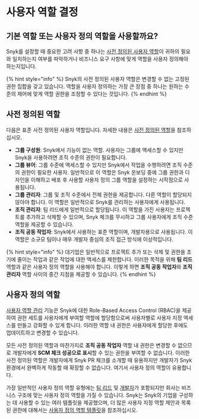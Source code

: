 # 사용자 역할 결정

## 기본 역할 또는 사용자 정의 역할을 사용할까요?

Snyk를 설정할 때 중요한 고려 사항 중 하나는 [사전 정의된 사용자 역할](../../../snyk-admin/user-roles/pre-defined-roles.md)이 귀하의 필요와 일치하는지 여부를 파악하거나 비즈니스 요구 사항에 맞게 역할을 사용자 정의해야 하는지입니다.

{% hint style="info" %}
Snyk의 사전 정의된 사용자 역할은 변경할 수 없는 고정된 권한 집합을 갖고 있습니다. 역할을 사용자 정의하는 가장 큰 장점 중 하나는 원하는 수준의 제어에 맞게 역할 권한을 조정할 수 있다는 것입니다.&#x20;
{% endhint %}

## 사전 정의된 역할

다음은 표준 사전 정의된 사용자 역할입니다. 자세한 내용은 [사전 정의된 역할](../../../snyk-admin/user-roles/pre-defined-roles.md)을 참조하십시오.

- **그룹 구성원**: Snyk에서 기능이 없는 역할. 사용자는 그룹에 액세스할 수 있지만 Snyk을 사용하려면 조직 수준의 권한이 필요합니다.
- **그룹 뷰어**: 그룹 수준에 액세스할 수 있지만 Snyk에서 작업을 수행하려면 조직 수준의 권한이 필요한 사용자. 일반적으로 이 역할은 Snyk 온보딩 중에 그룹 권한과 디자인을 이해하고 배포 후 사용할 사용자 정의 그룹 역할을 설정하는 시작점으로 사용됩니다.
- **그룹 관리자**: 그룹 및 조직 수준에서 전체 권한을 제공합니다. 다른 역할이 할당되지 않아야 합니다. 이 역할은 일반적으로 Snyk를 관리하는 사용자에게 사용됩니다.
- **조직 관리자**: 팀 리드에게 일반적으로 할당됩니다. 이 역할을 가진 사용자는 프로젝트를 추가하고 삭제할 수 있으며, Snyk 체크를 무시하고 그룹 사용자에게 조직 수준 역할을 제공할 수 있습니다.
- **조직 공동 작업자**: Snyk에서 사용하는 표준 역할이며, 개발자용으로 사용됩니다. 이 역할은 소규모 팀이나 매우 개발자 중심의 조직 접근 방식에 이상적입니다.

{% hint style="info" %}
대기업은 일반적으로 프로젝트 추가 또는 삭제 및 권한을 초기에 줄이는 작업과 같은 작업에 대한 액세스를 제한합니다. 이러한 목적을 위해 **팀 리드** 역할과 같은 사용자 정의 역할을 사용해야 합니다. 이렇게 하면 **조직 공동 작업자**와 **조직 관리자** 역할 사이의 중간 지점을 제공할 수 있습니다.
{% endhint %}

## 사용자 정의 역할

[사용자 역할 관리](../../../snyk-admin/user-roles/user-role-management.md) 기능은 Snyk에 대한 Role-Based Access Control (RBAC)을 제공하여 권한 세트를 사용자에게 부여할 역할에 할당함으로써 사용자별로 사용자 지정 액세스를 만들고 강화할 수 있게 합니다. 이러한 역할 내 권한은 사용자에게 할당한 후에도 업데이트하고 변경할 수 있습니다.

모든 사전 정의된 역할과 마찬가지로 **조직 공동 작업자** 역할 내 권한은 변경할 수 없으므로 개발자에게 **SCM 체크 성공으로 표시**할 수 있는 권한을 부여할 수 없습니다. 이러한 사전 정의된 역할은 개발자에게 Snyk PR 체크를 소개할 때 유용하지만 개발자가 Snyk 환경에서 완벽하게 작동할 때 확장할 수 없습니다. 여기서 사용자 정의 역할이 유용합니다.

가장 일반적인 사용자 정의 역할 유형에는 [팀 리드](../../../snyk-admin/user-roles/custom-role-templates/team-lead-role-template.md) 및 [개발자](../../../snyk-admin/user-roles/custom-role-templates/developer-role-template.md)가 포함되지만 회사는 비즈니스 구조에 맞는 사용자 정의 역할을 가질 수 있습니다. Snyk는 Snyk의 기업을 구성하는 데 사용할 수 있는 여러 템플릿을 제공했으며, 더 많은 사용자 지정 역할 제안과 목록된 권한에 대해서는 [사용자 정의 역할 템플릿](../../../snyk-admin/user-roles/custom-role-templates/)을 참조하십시오.